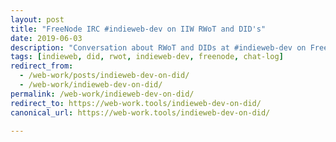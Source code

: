 ```yaml
---
layout: post
title: "FreeNode IRC #indieweb-dev on IIW RWoT and DID's"
date: 2019-06-03
description: "Conversation about RWoT and DIDs at #indieweb-dev on Freenode"
tags: [indieweb, did, rwot, indieweb-dev, freenode, chat-log]
redirect_from:
  - /web-work/posts/indieweb-dev-on-did/
  - /web-work/indieweb-dev-on-did/
permalink: /web-work/indieweb-dev-on-did/
redirect_to: https://web-work.tools/indieweb-dev-on-did/
canonical_url: https://web-work.tools/indieweb-dev-on-did/

---
```

